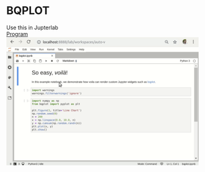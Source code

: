 # BQPLOT
Use this in Jupterlab <br>
<a href="https://github.com/RishavMishraRM/BQPLOT/blob/main/bqplot.ipynb">Program</a>
<img src="https://github.com/RishavMishraRM/BQPLOT/blob/main/voila-bqplot.gif">
